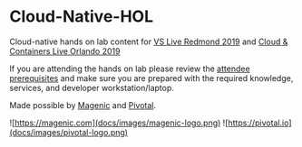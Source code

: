 # Cloud-Native-HOL
Cloud-native hands on lab content for [VS Live Redmond 2019](https://vslive.com/events/redmond-2019/home.aspx) and [Cloud &amp; Containers Live Orlando 2019](https://cclive360.com/ECG/live360events/Events/Orlando-2019/CCLive.aspx)

If you are attending the hands on lab please review the [attendee prerequisites](https://github.com/rockfordlhotka/Cloud-Native-HOL/blob/master/docs/prerequisites.md) and make sure you are prepared with the required knowledge, services, and developer workstation/laptop.

Made possible by [Magenic](https://magenic.com) and [Pivotal](https://pivotal.iohttps://pivotal.io).

![https://magenic.com](docs/images/magenic-logo.png) ![https://pivotal.io](docs/images/pivotal-logo.png)